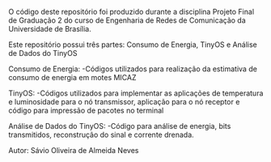 O código deste repositório foi produzido durante a disciplina Projeto Final de Graduação 2 do curso de Engenharia de Redes de Comunicação da Universidade de Brasília.

Este repositório possui três partes: Consumo de Energia, TinyOS e Análise de Dados do TinyOS

Consumo de Energia:
-Códigos utilizados para realização da estimativa de consumo de energia em motes MICAZ

TinyOS:
-Códigos utilizados para implementar as aplicações de temperatura e luminosidade para o nó transmissor, aplicação para o nó receptor e 
código para impressão de pacotes no terminal

Análise de Dados do TinyOS:
-Código para análise de energia, bits transmitidos, reconstrução do sinal e corrente drenada.

Autor: Sávio Oliveira de Almeida Neves
